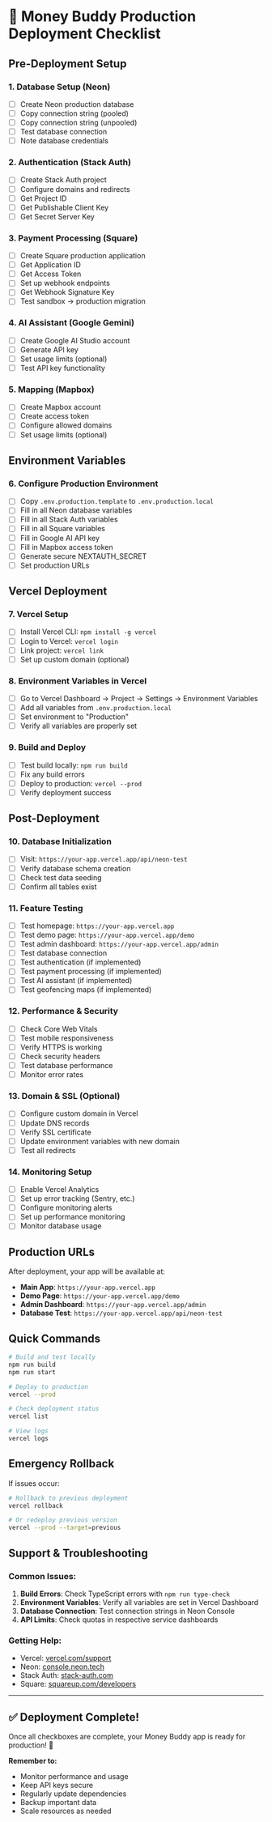 # 🚀 Money Buddy Production Deployment Checklist

## Pre-Deployment Setup

### 1. Database Setup (Neon)
- [ ] Create Neon production database
- [ ] Copy connection string (pooled)
- [ ] Copy connection string (unpooled)
- [ ] Test database connection
- [ ] Note database credentials

### 2. Authentication (Stack Auth)
- [ ] Create Stack Auth project
- [ ] Configure domains and redirects
- [ ] Get Project ID
- [ ] Get Publishable Client Key
- [ ] Get Secret Server Key

### 3. Payment Processing (Square)
- [ ] Create Square production application
- [ ] Get Application ID
- [ ] Get Access Token
- [ ] Set up webhook endpoints
- [ ] Get Webhook Signature Key
- [ ] Test sandbox → production migration

### 4. AI Assistant (Google Gemini)
- [ ] Create Google AI Studio account
- [ ] Generate API key
- [ ] Set usage limits (optional)
- [ ] Test API key functionality

### 5. Mapping (Mapbox)
- [ ] Create Mapbox account
- [ ] Create access token
- [ ] Configure allowed domains
- [ ] Set usage limits (optional)

## Environment Variables

### 6. Configure Production Environment
- [ ] Copy `.env.production.template` to `.env.production.local`
- [ ] Fill in all Neon database variables
- [ ] Fill in all Stack Auth variables
- [ ] Fill in all Square variables
- [ ] Fill in Google AI API key
- [ ] Fill in Mapbox access token
- [ ] Generate secure NEXTAUTH_SECRET
- [ ] Set production URLs

## Vercel Deployment

### 7. Vercel Setup
- [ ] Install Vercel CLI: `npm install -g vercel`
- [ ] Login to Vercel: `vercel login`
- [ ] Link project: `vercel link`
- [ ] Set up custom domain (optional)

### 8. Environment Variables in Vercel
- [ ] Go to Vercel Dashboard → Project → Settings → Environment Variables
- [ ] Add all variables from `.env.production.local`
- [ ] Set environment to "Production"
- [ ] Verify all variables are properly set

### 9. Build and Deploy
- [ ] Test build locally: `npm run build`
- [ ] Fix any build errors
- [ ] Deploy to production: `vercel --prod`
- [ ] Verify deployment success

## Post-Deployment

### 10. Database Initialization
- [ ] Visit: `https://your-app.vercel.app/api/neon-test`
- [ ] Verify database schema creation
- [ ] Check test data seeding
- [ ] Confirm all tables exist

### 11. Feature Testing
- [ ] Test homepage: `https://your-app.vercel.app`
- [ ] Test demo page: `https://your-app.vercel.app/demo`
- [ ] Test admin dashboard: `https://your-app.vercel.app/admin`
- [ ] Test database connection
- [ ] Test authentication (if implemented)
- [ ] Test payment processing (if implemented)
- [ ] Test AI assistant (if implemented)
- [ ] Test geofencing maps (if implemented)

### 12. Performance & Security
- [ ] Check Core Web Vitals
- [ ] Test mobile responsiveness
- [ ] Verify HTTPS is working
- [ ] Check security headers
- [ ] Test database performance
- [ ] Monitor error rates

### 13. Domain & SSL (Optional)
- [ ] Configure custom domain in Vercel
- [ ] Update DNS records
- [ ] Verify SSL certificate
- [ ] Update environment variables with new domain
- [ ] Test all redirects

### 14. Monitoring Setup
- [ ] Enable Vercel Analytics
- [ ] Set up error tracking (Sentry, etc.)
- [ ] Configure monitoring alerts
- [ ] Set up performance monitoring
- [ ] Monitor database usage

## Production URLs

After deployment, your app will be available at:
- **Main App**: `https://your-app.vercel.app`
- **Demo Page**: `https://your-app.vercel.app/demo`
- **Admin Dashboard**: `https://your-app.vercel.app/admin`
- **Database Test**: `https://your-app.vercel.app/api/neon-test`

## Quick Commands

```bash
# Build and test locally
npm run build
npm run start

# Deploy to production
vercel --prod

# Check deployment status
vercel list

# View logs
vercel logs
```

## Emergency Rollback

If issues occur:
```bash
# Rollback to previous deployment
vercel rollback

# Or redeploy previous version
vercel --prod --target=previous
```

## Support & Troubleshooting

### Common Issues:
1. **Build Errors**: Check TypeScript errors with `npm run type-check`
2. **Environment Variables**: Verify all variables are set in Vercel Dashboard
3. **Database Connection**: Test connection strings in Neon Console
4. **API Limits**: Check quotas in respective service dashboards

### Getting Help:
- Vercel: [vercel.com/support](https://vercel.com/support)
- Neon: [console.neon.tech](https://console.neon.tech/)
- Stack Auth: [stack-auth.com](https://stack-auth.com/)
- Square: [squareup.com/developers](https://squareup.com/us/en/developers)

---

## ✅ Deployment Complete!

Once all checkboxes are complete, your Money Buddy app is ready for production! 🎉

**Remember to:**
- Monitor performance and usage
- Keep API keys secure
- Regularly update dependencies
- Backup important data
- Scale resources as needed
